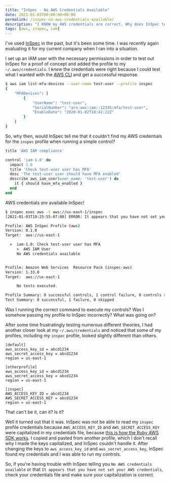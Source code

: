 ```yaml
---
title: "InSpec - No AWS Credentials Available"
date: 2021-01-03T00:00:00+00:00
permalink: /inspec-no-aws-credentials-available/
description: "I KNOW my AWS credentials are correct. Why does InSpec tell me they aren't available?"
tags: [aws, inspec, iam]
---
```


I've used [InSpec](https://docs.chef.io/inspec/) in the past, but it's been some time. I was recently again evaluating it for my current company when I ran into a situation.

I set up an IAM user with the necessary permissions in order to test out InSpec for a proof of concept and added the profile to my `~/.aws/credentials`. I _knew_ the credentials were right because I could test what I wanted with the [AWS CLI](https://aws.amazon.com/cli/) and get a successful response.

```bash
$ aws iam list-mfa-devices --user-name test-user --profile inspec
{
    "MFADevices": [
        {
            "UserName": "test-user",
            "SerialNumber": "arn:aws:iam::12345:mfa/test-user",
            "EnableDate": "2020-01-02T18:41:22Z"
        }
    ]
}
```

So, why then, would InSpec tell me that it couldn't find my AWS credentials for the `inspec` profile when running a simple control?

```ruby
title 'AWS IAM compliance'

control 'iam-1.0' do
  impact 1.0
  title 'Check test-user user has MFA'
  desc 'The test-user user should have MFA enabled'
  describe aws_iam_user(user_name: 'test-user') do
    it { should have_mfa_enabled }
  end
end
```

AWS credentials _are_ available InSpec!

```bash
$ inspec exec aws -t aws://us-east-1/inspec
[2021-01-03T19:25:55-07:00] ERROR: It appears that you have not set your AWS credentials. See https://www.inspec.io/docs/reference/platforms for details.

Profile: AWS InSpec Profile (aws)
Version: 0.1.0
Target:  aws://us-east-1

  ×  iam-1.0: Check test-user user has MFA
     ×  AWS IAM User
     No AWS credentials available


Profile: Amazon Web Services  Resource Pack (inspec-aws)
Version: 1.33.0
Target:  aws://us-east-1

     No tests executed.

Profile Summary: 0 successful controls, 1 control failure, 0 controls skipped
Test Summary: 0 successful, 1 failure, 0 skipped
```

Was I running the correct command to execute my controls? Was I somehow passing my profile to InSpec incorrectly? What was going on?

After some time frustratingly testing numerous different theories, I had another closer look at my `~/.aws/credentials` and noticed that some of my profiles, including my `inspec` profile, looked slightly different than others.

```text
[default]
aws_access_key_id = abcd1234
aws_secret_access_key = abcd1234
region = us-east-1

[otherprofile]
aws_access_key_id = abcd1234
aws_secret_access_key = abcd1234
region = us-east-1

[inspec]
AWS_ACCESS_KEY_ID = abcd1234
AWS_SECRET_ACCESS_KEY = abcd1234
region = us-east-1
```

That can't be it, can it? Is it?

Well it turned out that it was. InSpec was not be able to read my `inspec` profile credentials because `AWS_ACCESS_KEY_ID` and `AWS_SECRET_ACCESS_KEY` were capitalized in my credentials file, because [this is how the Ruby AWS SDK works](https://github.com/aws/aws-sdk-ruby/issues/2458). I copied and pasted from another profile, which I don't recall why I made the keys capitalized, and InSpec couldn't handle it. After changing the keys to `aws_access_key_id` and `aws_secret_access_key`, InSpec found my credentials and I was able to run my controls.

So, if you're having trouble with InSpec telling you `No AWS credentials available` or that `It appears that you have not set your AWS credentials`, check your credentials file and make sure your capitalization is correct.
